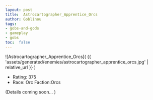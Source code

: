 ```yaml
---
layout: post
title:  Astrocartographer_Apprentice_Orcs
author: Goblinou
tags:
- gobs-and-gods
- gameplay
- gobs
toc:  false
---
```


![Astrocartographer_Apprentice_Orcs]( {{ 'assets/generated/enemies/astrocartographer_apprentice_orcs.jpg' | relative_url }} )
- Rating: 375
- Race: Orc  Faction:Orcs

(Details coming soon... )